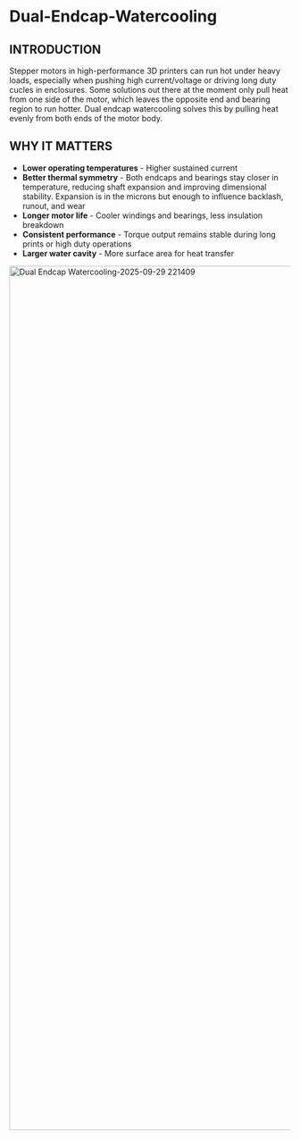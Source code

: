 # **Dual-Endcap-Watercooling**

## INTRODUCTION
Stepper motors in high-performance 3D printers can run hot under heavy loads, especially when pushing high current/voltage or driving long duty cucles in enclosures. Some solutions out there at the moment only pull heat from one side of the motor, which leaves the opposite end and bearing region to run hotter. Dual endcap watercooling solves this by pulling heat evenly from both ends of the motor body.

## WHY IT MATTERS

- **Lower operating temperatures**
               - Higher sustained current
- **Better thermal symmetry**
               - Both endcaps and bearings stay closer in temperature, reducing shaft expansion and improving dimensional stability. Expansion is in the microns but enough to influence backlash, runout, and wear
- **Longer motor life**
               - Cooler windings and bearings, less insulation breakdown
- **Consistent performance**
               - Torque output remains stable during long prints or high duty operations
- **Larger water cavity**
               - More surface area for heat transfer

<img width="1973" height="1548" alt="Dual Endcap Watercooling-2025-09-29 221409" src="https://github.com/user-attachments/assets/3b0c20aa-3c02-4794-a072-9fb49e916d8b" />

